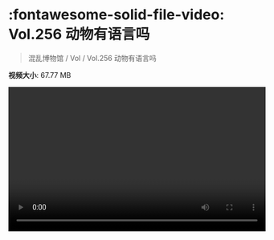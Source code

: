 # :fontawesome-solid-file-video: Vol.256 动物有语言吗

> 混乱博物馆 / Vol / Vol.256 动物有语言吗

**视频大小**: 67.77 MB

<video id="V-cd1ee942b7bbafd998c384d3df70daa2" width="512" height="288" preload="none" playsinline webkit-playsinline></video>